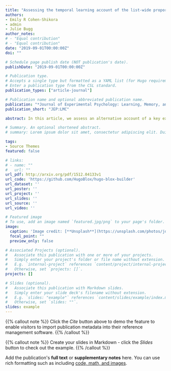 ```yaml
---
title: "Assessing the temporal learning account of the list-wide proportion congruence effect."
authors:
- Emily R Cohen-Shikora
- admin
- Julie Bugg
author_notes:
# - "Equal contribution"
# - "Equal contribution"
date: "2019-09-01T00:00:00Z"
doi: ""

# Schedule page publish date (NOT publication's date).
publishDate: "2019-09-01T00:00:00Z"

# Publication type.
# Accepts a single type but formatted as a YAML list (for Hugo requirements).
# Enter a publication type from the CSL standard.
publication_types: ["article-journal"]

# Publication name and optional abbreviated publication name.
publication: "*Journal of Experimental Psychology: Learning, Memory, and Cognition, 1*(1)"
publication_short: "JEP:LMC"

abstract: In this article, we assess an alternative account of a key experimental pattern thought to index top-down control. The list-wide proportion congruence effect is the well-documented pattern whereby the congruency effect (i.e., Stroop effect) is attenuated in lists containing mostly incongruent trials relative to lists containing mostly congruent trials. This pattern has typically been interpreted as a signature of a top-down control mechanism that modulates attention to the word dimension based on the global probability of encountering conflict between the word and color. However, Schmidt (2013a, 2013b) has proposed an alternative account that stresses relative temporal differences in responding between mostly incongruent and mostly congruent lists rather than relative differences in the control of attention. To assess this temporal learning account, we evaluate the evidence reported by Schmidt (2013a) and report new analyses of three previously published data sets in which a list-wide proportion congruence effect was observed after controlling for other potential confounds. These analyses targeted three key topics: effects of reaction time (RT) transformations, statistical support for temporal learning, and measurement of temporal rhythm. The evidence for the temporal learning account was neither strong nor consistent, and there was a highly significant list-wide proportion congruence effect that survived multiple attempts to control for temporal learning. Accordingly, we conclude that the temporal learning account is not currently a robust alternative to the global control account in explaining list-wide proportion congruence effects.

# Summary. An optional shortened abstract.
# summary: Lorem ipsum dolor sit amet, consectetur adipiscing elit. Duis posuere tellus ac convallis placerat. Proin tincidunt magna sed ex sollicitudin # condimentum.

tags:
- Source Themes
featured: false

# links:
# - name: ""
#   url: ""
url_pdf: http://arxiv.org/pdf/1512.04133v1
url_code: 'https://github.com/HugoBlox/hugo-blox-builder'
url_dataset: ''
url_poster: ''
url_project: ''
url_slides: ''
url_source: ''
url_video: ''

# Featured image
# To use, add an image named `featured.jpg/png` to your page's folder. 
image:
  caption: 'Image credit: [**Unsplash**](https://unsplash.com/photos/jdD8gXaTZsc)'
  focal_point: ""
  preview_only: false

# Associated Projects (optional).
#   Associate this publication with one or more of your projects.
#   Simply enter your project's folder or file name without extension.
#   E.g. `internal-project` references `content/project/internal-project/index.md`.
#   Otherwise, set `projects: []`.
projects: []

# Slides (optional).
#   Associate this publication with Markdown slides.
#   Simply enter your slide deck's filename without extension.
#   E.g. `slides: "example"` references `content/slides/example/index.md`.
#   Otherwise, set `slides: ""`.
slides: example
---
```


{{% callout note %}}
Click the *Cite* button above to demo the feature to enable visitors to import publication metadata into their reference management software.
{{% /callout %}}

{{% callout note %}}
Create your slides in Markdown - click the *Slides* button to check out the example.
{{% /callout %}}

Add the publication's **full text** or **supplementary notes** here. You can use rich formatting such as including [code, math, and images](https://docs.hugoblox.com/content/writing-markdown-latex/).
